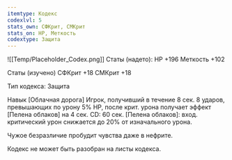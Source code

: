```yaml
---
itemtype: Кодекс
codexlvl: 5
stats_own: СФКрит, СМКрит
stats_on: HP, Меткость
codextype: Защита
---
```

![[Temp/Placeholder_Codex.png]]
Статы (надето):
HP +196
Меткость +102

Статы (изучено)
СФКрит +18
СМКрит +18

Тип кодекса: Защита


Навык
[Облачная дорога]
Игрок, получивший в течение 8 сек. 8 ударов, превышающих по урону 5% HP, после крит. урона получает эффект [Пелена облаков] на 4 сек. CD: 60 сек.
[Пелена облаков]: вход. критический урон снижается до 20% от изначального урона.

Чужое безразличие пробудит чувства даже в нефрите.

Кодекс не может быть разобран на листы кодекса.
